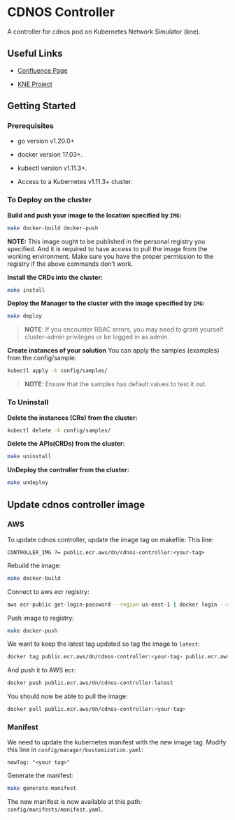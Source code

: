 # CDNOS Controller

A controller for cdnos pod on Kubernetes Network Simulator (kne).

## Useful Links

*   [Confluence Page](https://drivenets.atlassian.net/wiki/spaces/DV/pages/4193944113/Google+Testing+Framework)

*   [KNE Project](https://drivenets.atlassian.net/wiki/spaces/DV/pages/4193944113/Google+Testing+Framework)



## Getting Started

### Prerequisites

*   go version v1.20.0+

*   docker version 17.03+.

*   kubectl version v1.11.3+.

*   Access to a Kubernetes v1.11.3+ cluster.

### To Deploy on the cluster

**Build and push your image to the location specified by `IMG`:**

```sh
make docker-build docker-push
```

**NOTE:** This image ought to be published in the personal registry you specified. And it is required to have access to pull the image from the working environment. Make sure you have the proper permission to the registry if the above commands don’t work.

**Install the CRDs into the cluster:**

```sh
make install
```

**Deploy the Manager to the cluster with the image specified by `IMG`:**

```sh
make deploy
```

> **NOTE**: If you encounter RBAC errors, you may need to grant yourself cluster-admin privileges or be logged in as admin.

**Create instances of your solution** You can apply the samples (examples) from the config/sample:

```sh
kubectl apply -k config/samples/
```

> **NOTE**: Ensure that the samples has default values to test it out.

### To Uninstall

**Delete the instances (CRs) from the cluster:**

```sh
kubectl delete -k config/samples/
```

**Delete the APIs(CRDs) from the cluster:**

```sh
make uninstall
```

**UnDeploy the controller from the cluster:**

```sh
make undeploy
```

## Update cdnos controller image

### AWS

To update cdnos controller, update the image tag on makefile:
This line:

```
CONTROLLER_IMG ?= public.ecr.aws/dn/cdnos-controller:<your-tag>
```

Rebuild the image:

```sh
make docker-build
```

Connect to aws ecr registry:
```sh
aws ecr-public get-login-password --region us-east-1 | docker login --username AWS --password-stdin public.ecr.aws/dn
```

Push image to registry:
```sh
make docker-push
```

We want to keep the latest tag updated so tag the image to `latest`:
```sh
docker tag public.ecr.aws/dn/cdnos-controller:<your-tag> public.ecr.aws/dn/cdnos-controller:latest
```

And push it to AWS ecr:
```sh
docker push public.ecr.aws/dn/cdnos-controller:latest
```

You should now be able to pull the image:

```sh
docker pull public.ecr.aws/dn/cdnos-controller:<your-tag>
```

### Manifest
We need to update the kubernetes manifest with the new image tag.
Modify this line in `config/manager/kustomization.yaml`:
```
newTag: "<your tag>"
```

Generate the manifest:
```sh
make generate-manifest
```

The new manifest is now available at this path: `config/manifests/manifest.yaml`.